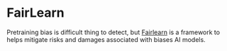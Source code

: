 # FairLearn
Pretraining bias is difficult thing to detect, but [Fairlearn](https://fairlearn.org/) is a framework to helps mitigate risks and damages associated with biases AI models. 